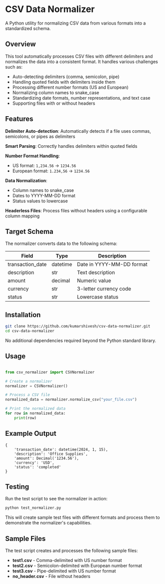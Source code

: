 # CSV Data Normalizer
A Python utility for normalizing CSV data from various formats into a standardized schema.

## Overview
This tool automatically processes CSV files with different delimiters and normalizes the data into a consistent format. It handles various challenges such as:

- Auto-detecting delimiters (comma, semicolon, pipe)
- Handling quoted fields with delimiters inside them
- Processing different number formats (US and European)
- Normalizing column names to snake_case
- Standardizing date formats, number representations, and text case
- Supporting files with or without headers

## Features

**Delimiter Auto-detection**: Automatically detects if a file uses commas, semicolons, or pipes as delimiters

**Smart Parsing**: Correctly handles delimiters within quoted fields

**Number Format Handling**:

- US format: `1,234.56` → `1234.56`
- European format: `1.234,56` → `1234.56`


**Data Normalization**:

- Column names to snake_case
- Dates to YYYY-MM-DD format
- Status values to lowercase


**Headerless Files**: Process files without headers using a configurable column mapping

## Target Schema

The normalizer converts data to the following schema:

| Field            | Type     | Description                  |
|------------------|----------|------------------------------|
| transaction_date | datetime | Date in YYYY-MM-DD format    |
| description      | str      | Text description             |
| amount           | decimal  | Numeric value                |
| currency         | str      | 3-letter currency code       |
| status           | str      | Lowercase status             |

## Installation

```bash
git clone https://github.com/kumarshivesh/csv-data-normalizer.git
cd csv-data-normalizer
```

No additional dependencies required beyond the Python standard library.

## Usage
```python

from csv_normalizer import CSVNormalizer

# Create a normalizer
normalizer = CSVNormalizer()

# Process a CSV file
normalized_data = normalizer.normalize_csv("your_file.csv")

# Print the normalized data
for row in normalized_data:
    print(row)
```

## Example Output
```
{
    'transaction_date': datetime(2024, 1, 15),
    'description': 'Office Supplies',
    'amount': Decimal('1234.56'),
    'currency': 'USD',
    'status': 'completed'
}
```

## Testing
Run the test script to see the normalizer in action:
```bash
python test_normalizer.py
```

This will create sample test files with different formats and process them to demonstrate the normalizer's capabilities.


## Sample Files
The test script creates and processes the following sample files:

- **test1.csv** - Comma-delimited with US number format
- **test2.csv** - Semicolon-delimited with European number format
- **test3.csv** - Pipe-delimited with US number format
- **no_header.csv** - File without headers


